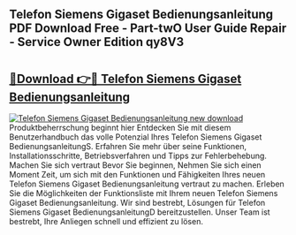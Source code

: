 ## Telefon Siemens Gigaset Bedienungsanleitung PDF Download Free - Part-twO User Guide Repair - Service Owner Edition qy8V3

# <h2><a href="http://df5v47.blite.top/?on=Telefon+Siemens+Gigaset+Bedienungsanleitung">🔗Download 👉🔴 Telefon Siemens Gigaset Bedienungsanleitung</a></h2>

[![Telefon Siemens Gigaset Bedienungsanleitung new download](https://i.imgur.com/lujVjoI.png)](http://df5v47.blite.top/?on=Telefon+Siemens+Gigaset+Bedienungsanleitung)
Produktbeherrschung beginnt hier Entdecken Sie mit diesem Benutzerhandbuch das volle Potenzial Ihres Telefon Siemens Gigaset BedienungsanleitungS. Erfahren Sie mehr über seine Funktionen, Installationsschritte, Betriebsverfahren und Tipps zur Fehlerbehebung. Machen Sie sich vertraut Bevor Sie beginnen, Nehmen Sie sich einen Moment Zeit, um sich mit den Funktionen und Fähigkeiten Ihres neuen Telefon Siemens Gigaset Bedienungsanleitung vertraut zu machen. Erleben Sie die Möglichkeiten der Funktionsliste mit Ihrem neuen Telefon Siemens Gigaset Bedienungsanleitung. Wir sind bestrebt, Lösungen für Telefon Siemens Gigaset BedienungsanleitungD bereitzustellen. Unser Team ist bestrebt, Ihre Anliegen schnell und effizient zu lösen.
